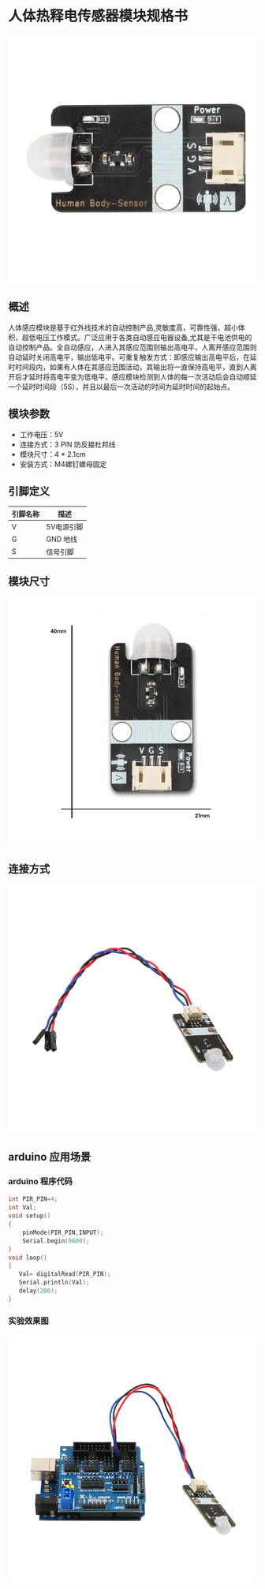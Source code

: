 # 人体热释电传感器模块规格书

![06](人体热释电传感器模块图片\06.jpg)

## 概述

人体感应模块是基于红外线技术的自动控制产品,灵敏度高，可靠性强，超小体积，超低电压工作模式。广泛应用于各类自动感应电器设备,尤其是干电池供电的自动控制产品。全自动感应，人进入其感应范围则输出高电平，人离开感应范围则自动延时关闭高电平，输出低电平。可重复触发方式：即感应输出高电平后，在延时时间段内，如果有人体在其感应范围活动，其输出将一直保持高电平，直到人离开后才延时将高电平变为低电平，感应模块检测到人体的每一次活动后会自动顺延一个延时时间段（5S），并且以最后一次活动的时间为延时时间的起始点。

## 模块参数

* 工作电压：5V
* 连接方式：3 PIN 防反接杜邦线
* 模块尺寸：4 * 2.1cm
* 安装方式：M4螺钉螺母固定

## 引脚定义

| 引脚名称| 描述 |
|---- |----|
| V | 5V电源引脚 |
| G | GND 地线 |
| S | 信号引脚 |

## 模块尺寸

![05](人体热释电传感器模块图片\05.jpg)

## 连接方式

![03](人体热释电传感器模块图片\03.jpg)


##  arduino 应用场景

### arduino 程序代码

```c++
int PIR_PIN=4;
int Val;
void setup()
{       
    pinMode(PIR_PIN,INPUT);    
    Serial.begin(9600);
}
void loop()
{
   Val= digitalRead(PIR_PIN);
   Serial.println(Val);
   delay(200);           
}
```
### 实验效果图

![04](人体热释电传感器模块图片\04.jpg)